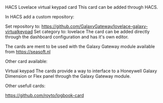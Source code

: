 HACS Lovelace virtual keypad card
This card can be added through HACS.

In HACS add a custom repository:

  Set repository to: https://github.com/GalaxyGateway/lovelace-galaxy-virtualkeypad
  Set category to: lovelace
The card can be added directly through the dashboard configuration and has it's own editor.

The cards are ment to be used with the Galaxy Gateway module available from https://seasoft.nl

Other card available:

Virtual keypad
The cards provide a way to interface to a Honeywell Galaxy Dimension or Flex panel through the Galaxy Gateway module.

Other usefull cards:

https://github.com/royto/logbook-card
